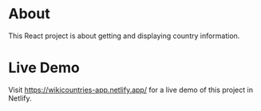 # About
This React project is about getting and displaying country information.

# Live Demo
Visit https://wikicountries-app.netlify.app/ for a live demo of this project in Netlify.
